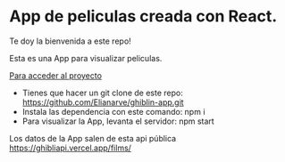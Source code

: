 # App de peliculas creada con React. 
Te doy la bienvenida a este repo!

Esta es una App para visualizar peliculas.

[Para acceder al proyecto](#acceso-proyecto) 
- Tienes que hacer un git clone de este repo: https://github.com/Elianarve/ghiblin-app.git
- Instala las dependencia con este comando: npm i
- Para visualizar la App, levanta el servidor: npm start


Los datos de la App salen de esta api pública https://ghibliapi.vercel.app/films/

